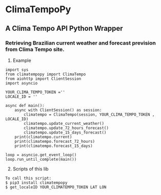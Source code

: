 # ClimaTempoPy
## A Clima Tempo API Python Wrapper
### Retrieving Brazilian current weather and forecast prevision from Clima Tempo site.

1. Example
```
import sys
from climatempopy import ClimaTempo
from aiohttp import ClientSession
import asyncio

YOUR_CLIMA_TEMPO_TOKEN =''
LOCALE_ID = ''

async def main():
    async with ClientSession() as session:
        climatempo = ClimaTempo(session, YOUR_CLIMA_TEMPO_TOKEN , LOCALE_ID)
        climatempo.update_current_weather()
        climatempo.update_72_hours_forecast()
        climatempo.update_15_days_forecast()
    print(climatempo.current)
    print(climatempo.forecast_72_hours)
    print(climatempo.forecast_15_days)

loop = asyncio.get_event_loop()
loop.run_until_complete(main())
```

2. Scripts of this lib
```
To call this script:
$ pip3 install climatempopy
$ get_localeID YOUR_CLIMATEMPO_TOKEN LAT LON 
```